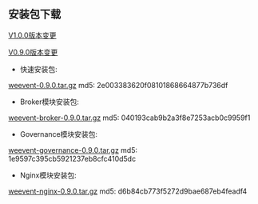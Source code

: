 ## 安装包下载
[V1.0.0版本变更](./history/changelog.html)



[V0.9.0版本变更](./history/changelog.html)
- 快速安装包: 

[weevent-0.9.0.tar.gz](https://github.com/WeBankFinTech/WeEvent/releases/download/v0.9.0/weevent-0.9.0.tar.gz
) md5: 2e003383620f08101868664877b736df

- Broker模块安装包: 

[weevent-broker-0.9.0.tar.gz](https://github.com/WeBankFinTech/WeEvent/releases/download/v0.9.0/weevent-0.9.0.tar.gz
) md5: 040193cab9b2a3f8e7253acb0c9959f1

- Governance模块安装包: 

[weevent-governance-0.9.0.tar.gz](https://github.com/WeBankFinTech/WeEvent/releases/download/v0.9.0/weevent-governance-0.9.0.tar.gz
) md5: 1e9597c395cb5921237eb8cfc410d5dc

- Nginx模块安装包: 

[weevent-nginx-0.9.0.tar.gz](https://github.com/WeBankFinTech/WeEvent/releases/download/v0.9.0/weevent-nginx-0.9.0.tar.gz) md5: d6b84cb773f5272d9bae687eb4feadf4
